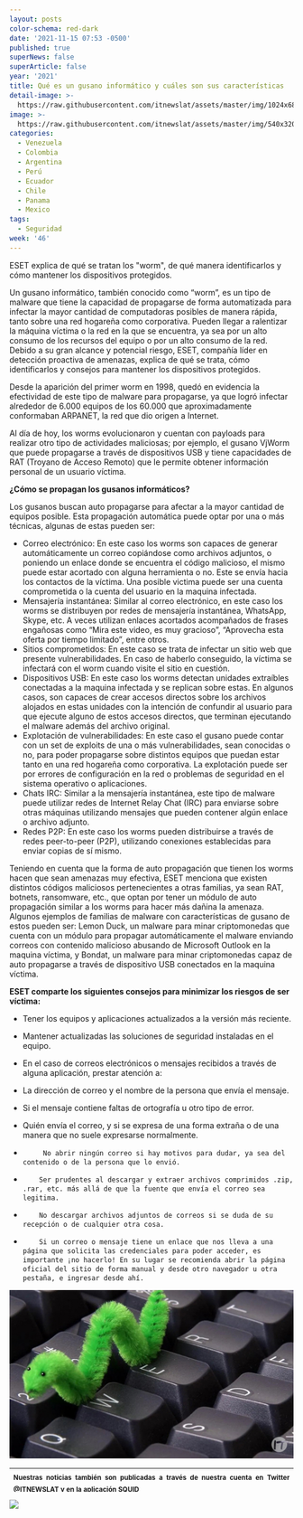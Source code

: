 ```yaml
---
layout: posts
color-schema: red-dark
date: '2021-11-15 07:53 -0500'
published: true
superNews: false
superArticle: false
year: '2021'
title: Qué es un gusano informático y cuáles son sus características
detail-image: >-
  https://raw.githubusercontent.com/itnewslat/assets/master/img/1024x680/Gusano-Informatico-g.jpg
image: >-
  https://raw.githubusercontent.com/itnewslat/assets/master/img/540x320/Gusano-Informatico-p.jpg
categories:
  - Venezuela
  - Colombia
  - Argentina
  - Perú
  - Ecuador
  - Chile
  - Panama
  - Mexico
tags:
  - Seguridad
week: '46'
---
```

ESET explica de qué se tratan los "worm", de qué manera identificarlos y cómo mantener los dispositivos protegidos. 

Un gusano informático, también conocido como “worm”, es un tipo de malware que tiene la capacidad de propagarse de forma automatizada para infectar la mayor cantidad de computadoras posibles de manera rápida, tanto sobre una red hogareña como corporativa. Pueden llegar a ralentizar la máquina víctima o la red en la que se encuentra, ya sea por un alto consumo de los recursos del equipo o por un alto consumo de la red. Debido a su gran alcance y potencial riesgo, ESET, compañía líder en detección proactiva de amenazas, explica de qué se trata, cómo identificarlos y consejos para mantener los dispositivos protegidos.

Desde la aparición del primer worm en 1998, quedó en evidencia la efectividad de este tipo de malware para propagarse, ya que logró infectar alrededor de 6.000 equipos de los 60.000 que aproximadamente conformaban ARPANET, la red que dio origen a Internet.

Al día de hoy, los worms evolucionaron y cuentan con payloads para realizar otro tipo de actividades maliciosas; por ejemplo, el gusano VjWorm que puede propagarse a través de dispositivos USB y tiene capacidades de RAT (Troyano de Acceso Remoto) que le permite obtener información personal de un usuario víctima.

**¿Cómo se propagan los gusanos informáticos?**

Los gusanos buscan auto propagarse para afectar a la mayor cantidad de equipos posible. Esta propagación automática puede optar por una o más técnicas, algunas de estas pueden ser:

- Correo electrónico: En este caso los worms son capaces de generar automáticamente un correo copiándose como archivos adjuntos, o poniendo un enlace donde se encuentra el código malicioso, el mismo puede estar acortado con alguna herramienta o no. Este se envía hacia los contactos de la víctima. Una posible victima puede ser una cuenta comprometida o la cuenta del usuario en la maquina infectada.
- Mensajería instantánea: Similar al correo electrónico, en este caso los worms se distribuyen por redes de mensajería instantánea, WhatsApp, Skype, etc. A veces utilizan enlaces acortados acompañados de frases engañosas como “Mira este video, es muy gracioso”, “Aprovecha esta oferta por tiempo limitado”, entre otros.
- Sitios comprometidos: En este caso se trata de infectar un sitio web que presente vulnerabilidades. En caso de haberlo conseguido, la víctima se infectará con el worm cuando visite el sitio en cuestión.
- Dispositivos USB: En este caso los worms detectan unidades extraíbles conectadas a la maquina infectada y se replican sobre estas. En algunos casos, son capaces de crear accesos directos sobre los archivos alojados en estas unidades con la intención de confundir al usuario para que ejecute alguno de estos accesos directos, que terminan ejecutando el malware además del archivo original.
- Explotación de vulnerabilidades: En este caso el gusano puede contar con un set de exploits de una o más vulnerabilidades, sean conocidas o no, para poder propagarse sobre distintos equipos que puedan estar tanto en una red hogareña como corporativa. La explotación puede ser por errores de configuración en la red o problemas de seguridad en el sistema operativo o aplicaciones.
- Chats IRC: Similar a la mensajería instantánea, este tipo de malware puede utilizar redes de Internet Relay Chat (IRC) para enviarse sobre otras máquinas utilizando mensajes que pueden contener algún enlace o archivo adjunto.
- Redes P2P: En este caso los worms pueden distribuirse a través de redes peer-to-peer (P2P), utilizando conexiones establecidas para enviar copias de sí mismo.


 Teniendo en cuenta que la forma de auto propagación que tienen los worms hacen que sean amenazas muy efectiva, ESET menciona que existen distintos códigos maliciosos pertenecientes a otras familias, ya sean RAT, botnets, ransomware, etc., que optan por tener un módulo de auto propagación similar a los worms para hacer más dañina la amenaza. Algunos ejemplos de familias de malware con características de gusano de estos pueden ser: Lemon Duck, un malware para minar criptomonedas que cuenta con un módulo para propagar automáticamente el malware enviando correos con contenido malicioso abusando de Microsoft Outlook en la maquina víctima, y Bondat, un malware para minar criptomonedas capaz de auto propagarse a través de dispositivo USB conectados en la maquina víctima.

**ESET comparte los siguientes consejos para minimizar los riesgos de ser víctima:**

- Tener los equipos y aplicaciones actualizados a la versión más reciente.
- Mantener actualizadas las soluciones de seguridad instaladas en el equipo.
- En el caso de correos electrónicos o mensajes recibidos a través de alguna aplicación, prestar atención a:


-    La dirección de correo y el nombre de la persona que envía el mensaje.

-    Si el mensaje contiene faltas de ortografía u otro tipo de error.

-    Quién envía el correo, y si se expresa de una forma extraña o de una manera que no suele expresarse normalmente.


-          No abrir ningún correo si hay motivos para dudar, ya sea del contenido o de la persona que lo envió.

-         Ser prudentes al descargar y extraer archivos comprimidos .zip, .rar, etc. más allá de que la fuente que envía el correo sea legitima.

-         No descargar archivos adjuntos de correos si se duda de su recepción o de cualquier otra cosa.

-         Si un correo o mensaje tiene un enlace que nos lleva a una página que solicita las credenciales para poder acceder, es importante ¡no hacerlo! En su lugar se recomienda abrir la página oficial del sitio de forma manual y desde otro navegador u otra pestaña, e ingresar desde ahí.

![](https://raw.githubusercontent.com/itnewslat/assets/master/img/540x320/Gusano-Informatico-p.jpg)

<table style="height: 42px;" width="569">
<tbody>
<tr>
<td style="text-align: justify;"><sub><strong>Nuestras noticias también son publicadas a través de nuestra cuenta en Twitter <a href="https://twitter.com/itnewslat?lang=es">@ITNEWSLAT</a> y en la aplicación <a href="https://squidapp.co/en/">SQUID</a></strong></sub></td>
</tr>
</tbody>
</table>

<img src="https://tracker.metricool.com/c3po.jpg?hash=56f88a41e39ab42c063cc51676587a04"/>